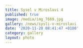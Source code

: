 ```yaml
---
title: Sysel v Miroslavi 4
published: true
image: /media/img_7669.jpg
gallery: /news/sysli-v-miroslavi
date: '2020-11-20 08:41:47 +0100'
category: gallery
layout: photo
---
```


